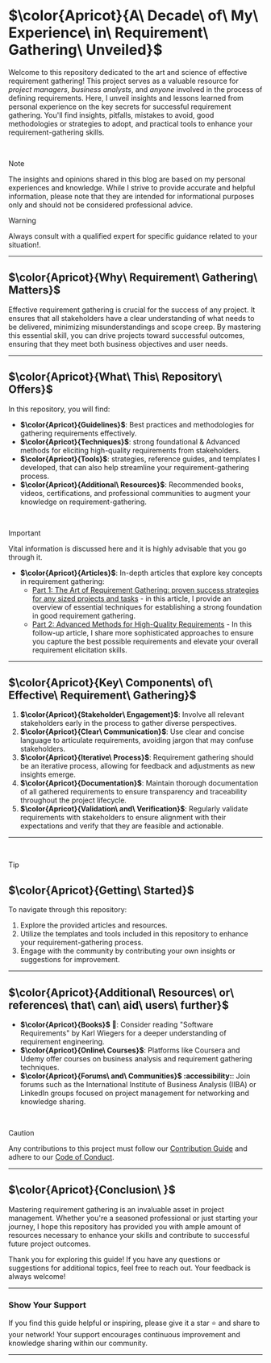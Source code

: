 
# $\color{Apricot}{A\ Decade\ of\ My\ Experience\ in\ Requirement\ Gathering\ Unveiled}$ 

Welcome to this repository dedicated to the art and science of effective requirement gathering! This project serves as a valuable resource for *project managers*, *business analysts*, and *anyone* involved in the process of defining requirements.
Here, I unveil insights and lessons learned from personal experience on the key secrets for successful requirement gathering. You'll find insights, pitfalls, mistakes to avoid, good methodologies or strategies to adopt, and practical tools to enhance your requirement-gathering skills.

<br>

> [!NOTE]
> The insights and opinions shared in this blog are based on my personal experiences and knowledge. While I strive to provide accurate and helpful information, please note that they are intended for informational purposes only and should not be considered professional advice.

> [!WARNING]
> Always consult with a qualified expert for specific guidance related to your situation!.


---

## $\color{Apricot}{Why\ Requirement\ Gathering\ Matters}$ 

Effective requirement gathering is crucial for the success of any project. It ensures that all stakeholders have a clear understanding of what needs to be delivered, minimizing misunderstandings and scope creep. By mastering this essential skill, you can drive projects toward successful outcomes, ensuring that they meet both business objectives and user needs.

---

## $\color{Apricot}{What\ This\ Repository\ Offers}$

In this repository, you will find:

- **$\color{Apricot}{Guidelines\}$**: Best practices and methodologies for gathering requirements effectively.
- **$\color{Apricot}{Techniques\}$**: strong foundational & Advanced methods for eliciting high-quality requirements from stakeholders.
- **$\color{Apricot}{Tools\}$**: strategies, reference guides, and templates I developed, that can also help streamline your requirement-gathering process.
- **$\color{Apricot}{Additional\ Resources\}$**: Recommended books, videos, certifications, and professional communities to augment your knowledge on requirement-gathering.
<br>

> [!IMPORTANT]
> Vital information is discussed here and it is highly advisable that you go through it.

- **$\color{Apricot}{Articles\}$**: In-depth articles that explore key concepts in requirement gathering:
  - [Part 1: The Art of Requirement Gathering: proven success strategies for any sized projects and tasks](https://medium.com/@EjikeKris/the-art-of-requirement-gathering-proven-success-strategies-for-any-sized-projects-and-tasks-e955cde8169b) - in this article, I provide an overview of essential techniques for establishing a strong foundation in good requirement gathering.
  - [Part 2: Advanced Methods for High-Quality Requirements](https://medium.com/@yourusername/part-2-advanced-methods-for-high-quality-requirements) - In this follow-up article, I share more sophisticated approaches to ensure you capture the best possible requirements and elevate your overall requirement elicitation skills.

---

## $\color{Apricot}{Key\ Components\ of\ Effective\ Requirement\ Gathering}$

1. **$\color{Apricot}{Stakeholder\ Engagement}$**: Involve all relevant stakeholders early in the process to gather diverse perspectives.
2. **$\color{Apricot}{Clear\ Communication}$**: Use clear and concise language to articulate requirements, avoiding jargon that may confuse stakeholders.
3. **$\color{Apricot}{Iterative\ Process}$**: Requirement gathering should be an iterative process, allowing for feedback and adjustments as new insights emerge.
4. **$\color{Apricot}{Documentation}$**: Maintain thorough documentation of all gathered requirements to ensure transparency and traceability throughout the project lifecycle.
5. **$\color{Apricot}{Validation\ and\ Verification}$**: Regularly validate requirements with stakeholders to ensure alignment with their expectations and verify that they are feasible and actionable.

---
<br>

> [!TIP]
> ## $\color{Apricot}{Getting\ Started}$

To navigate through this repository:

1. Explore the provided articles and resources.
2. Utilize the templates and tools included in this repository to enhance your requirement-gathering process.
3. Engage with the community by contributing your own insights or suggestions for improvement.

---

## $\color{Apricot}{Additional\ Resources\ or\ references\ that\ can\ aid\ users\ further}$

- **$\color{Apricot}{Books\}$ :book:**: Consider reading "Software Requirements" by Karl Wiegers for a deeper understanding of requirement engineering.
- **$\color{Apricot}{Online\ Courses}$**: Platforms like Coursera and Udemy offer courses on business analysis and requirement gathering techniques.
- **$\color{Apricot}{Forums\ and\ Communities}$ :accessibility:**: Join forums such as the International Institute of Business Analysis (IIBA) or LinkedIn groups focused on project management for networking and knowledge sharing.


<br>

> [!CAUTION]
> Any contributions to this project must follow our [Contribution Guide](https://github.com/TheExpertApprentice/Requirement-Elicitation/blob/main/contribution.md) and adhere to our [Code of Conduct](https://github.com/TheExpertApprentice/Requirement-Elicitation/blob/main/CODE_Of_CONDUCT.md).

---

## $\color{Apricot}{Conclusion\ }$

Mastering requirement gathering is an invaluable asset in project management. Whether you're a seasoned professional or just starting your journey, I hope this repository has provided you with ample amount of resources necessary to enhance your skills and contribute to successful future project outcomes.

Thank you for exploring this guide! If you have any questions or suggestions for additional topics, feel free to reach out. Your feedback is always welcome!

---

### Show Your Support

If you find this guide helpful or inspiring, please give it a star ⭐️ and share to your network! Your support encourages continuous improvement and knowledge sharing within our community.

---
